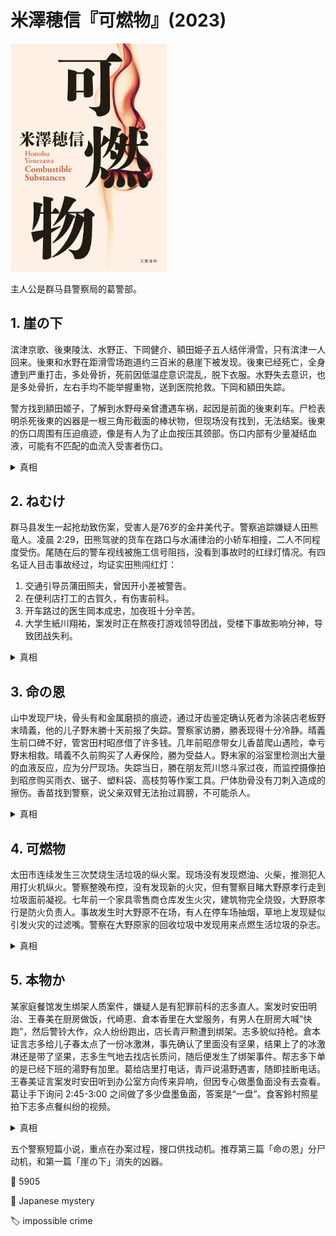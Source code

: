 # 米澤穂信『可燃物』(2023)

<img src=images/2023_cover.jpg width=250/>

主人公是群马县警察局的葛警部。

## 1. 崖の下

滨津京歌、後東陵汰、水野正、下岡健介、額田姫子五人结伴滑雪，只有滨津一人回来。後東和水野在距滑雪场跑道约三百米的悬崖下被发现。後東已经死亡，全身遭到严重打击，多处骨折，死前因低温症意识混乱，脱下衣服。水野失去意识，也是多处骨折，左右手均不能举握重物，送到医院抢救。下岡和額田失踪。

警方找到額田姬子，了解到水野母亲曾遭遇车祸，起因是前面的後東刹车。尸检表明杀死後東的凶器是一根三角形截面的棒状物，但现场没有找到，无法结案。後東的伤口周围有压迫痕迹，像是有人为了止血按压其颈部。伤口内部有少量凝结血液，可能有不匹配的血流入受害者伤口。

<details><summary>真相</summary>
水野右手臂开放性骨折，骨头断裂穿破皮肤，露在外面。尖锐的骨头刺入了後東颈部，水野的血和後東的血混在一起，在伤口上留下凝结反应。
</details>

## 2. ねむけ

群马县发生一起抢劫致伤案，受害人是76岁的金井美代子。警察追踪嫌疑人田熊竜人。凌晨 2:29，田熊驾驶的货车在路口与水浦律治的小轿车相撞，二人不同程度受伤。尾随在后的警车视线被施工信号阻挡，没看到事故时的红绿灯情况。有四名证人目击事故经过，均证实田熊闯红灯：
<ol>
<li>交通引导员蒲田照夫，曾因开小差被警告。</li>
<li>在便利店打工的古賀久，有伤害前科。</li>
<li>开车路过的医生岡本成忠，加夜班十分辛苦。</li>
<li>大学生紙川翔祐，案发时正在熬夜打游戏领导团战，受楼下事故影响分神，导致团战失利。</li>
</ol>

<details><summary>真相</summary>
田按最高限速行驶，应该注意到了警察跟踪，不会闯红灯。蒲田案发时睡着，给出假证词。古賀听到蒲田的证词，也跟着重复。紙川和岡本都因疲惫睡着，为了掩饰疲劳驾驶和领导游戏不力的窘况，向便利店员古賀打听案发经过。田熊把赃物扔进沟渠。
</details>

## 3. 命の恩

山中发现尸块，骨头有和金属磨损的痕迹，通过牙齿鉴定确认死者为涂装店老板野末晴義，他的儿子野末勝十天前报了失踪。警察家访勝，勝表现得十分冷静。晴義生前口碑不好，管宮田村昭彦借了许多钱。几年前昭彦带女儿香苗爬山遇险，幸亏野末相救。晴義不久前购买了人寿保险，勝为受益人。野末家的浴室里检测出大量的血液反应，应为分尸现场。失踪当日，勝在朋友荒川悠斗家过夜，而监控摄像拍到昭彦购买雨衣、锯子、塑料袋、高枝剪等作案工具。尸体肋骨没有刀刺入造成的擦伤。香苗找到警察，说父亲双臂无法抬过肩膀，不可能杀人。

<details><summary>真相</summary>
野末晴義的脖子在靠近头和身体的两处遭到切断，目的为了消除上吊自杀痕迹。昭彦为了报恩，将自杀的晴義伪装成分尸杀人，骗取保险金使勝受益。
</details>

## 4. 可燃物

太田市连续发生三次焚烧生活垃圾的纵火案。现场没有发现燃油、火柴，推测犯人用打火机纵火。警察整晚布控，没有发现新的火灾，但有警察目睹大野原孝行走到垃圾面前凝视。七年前一个家具零售商仓库发生火灾，建筑物完全烧毁，大野原孝行是防火负责人。事故发生时大野原不在场，有人在停车场抽烟，草地上发现疑似引发火灾的过滤嘴。警察在大野原家的回收垃圾中发现用来点燃生活垃圾的杂志。

<details><summary>真相</summary>
大野原劝说店长不要将可燃物放在外面，却没有成效，于是他点燃生活垃圾引起店长重视。为了不引发真正的火灾，他选择在无风的夜晚放小火，而且点燃的是不容易燃烧的垃圾，而不是旁边的纸板箱。
</details>

## 5. 本物か

某家庭餐馆发生绑架人质案件，嫌疑人是有犯罪前科的志多直人。案发时安田明治、王春美在厨房做饭，代崎恵、倉本香里在大堂服务，有男人在厨房大喊“快跑”，然后警铃大作，众人纷纷跑出，店长青戸勲遭到绑架。志多貌似持枪。倉本证言志多给儿子春太点了一份冰激淋，事先确认了里面没有坚果，结果上了的冰激淋还是带了坚果，志多生气地去找店长质问，随后便发生了绑架事件。帮志多下单的是已经下班的湯野有加里。葛给店里打电话，青戸说湯野遇害，随即挂断电话。王春美证言案发时安田听到办公室方向传来异响，但因专心做墨鱼面没有去查看。葛让手下询问 2:45-3:00 之间做了多少盘墨鱼面，答案是“一盘”。食客鈴村照星拍下志多点餐纠纷的视频。

<details><summary>真相</summary>
考虑到煮面时间和上菜需要的时间，在安田听到办公室发生异响，到有人大喊“逃跑”，至少经过了6分钟，那段时间青戸与湯野单独呆在办公室。青戸与湯野有染，在办公室杀死湯野，正好志多进来质问冰激淋事宜，青戸绑架小孩春太，让志多假扮凶手。志多拿着的手枪是春太的玩具水枪。
</details>

五个警察短篇小说，重点在办案过程，搜口供找动机。推荐第三篇「命の恩」分尸动机，和第一篇「崖の下」消失的凶器。

:link: 5905

:file_folder: Japanese mystery

:label: impossible crime
